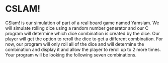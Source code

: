 # CSLAM!
CSlam! is our simulation of part of a real board game named Yamslam. We will simulate rolling dice using a random number generator and our C program will determine which dice combination is created by the dice. Our player will get the option to reroll the dice to get a different combination. For now, our program will only roll all of the dice and will determine the combination and display it and allow the player to reroll up to 2 more times. Your program will be looking the following seven combinations.
